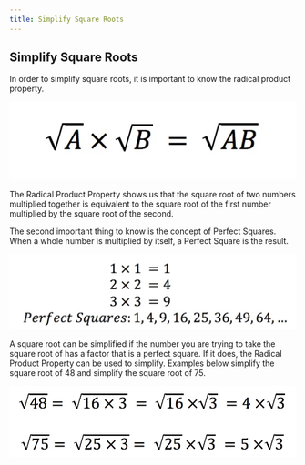 ```yaml
---
title: Simplify Square Roots
---
```

## Simplify Square Roots

In order to simplify square roots, it is important to know the radical product property. 

![Image showing radical product property. The square root of A multiplied by the square root of B is equivalent to the square root of A multiplied by B.](https://raw.githubusercontent.com/hayleycd/images/master/multiplying_radicals.jpeg)

The Radical Product Property shows us that the square root of two numbers multiplied together is equivalent to the square root of the first number multiplied by the square root of the second. 

The second important thing to know is the concept of Perfect Squares. When a whole number is multiplied by itself, a Perfect Square is the result. 

![Image showing perfect squares. Examples of Perfect Squares Include 1, 4, 9, 25, 36 and more.](https://raw.githubusercontent.com/hayleycd/images/master/perfect_squares.jpeg)

A square root can be simplified if the number you are trying to take the square root of has a factor that is a perfect square. If it does, the Radical Product Property can be used to simplify. Examples below simplify the square root of 48 and simplify the square root of 75. 

![Image showing the square root of 48 being simplified to 4 multiplied by the square root of 3 and the square root of 75 being simplified to 5 multiplied by the square root of 3.](https://raw.githubusercontent.com/hayleycd/images/master/radical_examples.jpeg)
